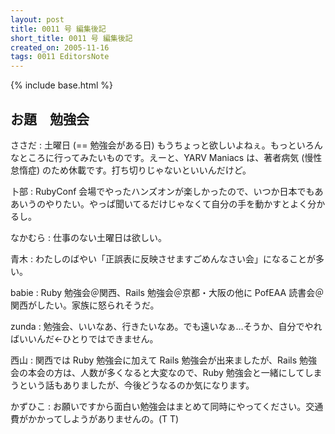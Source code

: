 ```yaml
---
layout: post
title: 0011 号 編集後記
short_title: 0011 号 編集後記
created_on: 2005-11-16
tags: 0011 EditorsNote
---
```

{% include base.html %}


## お題　勉強会

ささだ
:  土曜日 (== 勉強会がある日) もうちょっと欲しいよねぇ。もっといろんなところに行ってみたいものです。えーと、YARV Maniacs は、著者病気 (慢性怠惰症) のため休載です。打ち切りじゃないといいんだけど。

卜部
:  RubyConf 会場でやったハンズオンが楽しかったので、いつか日本でもああいうのやりたい。やっぱ聞いてるだけじゃなくて自分の手を動かすとよく分かるし。

なかむら
:  仕事のない土曜日は欲しい。

青木
:  わたしのばやい「正誤表に反映させますごめんなさい会」になることが多い。

babie
:  Ruby 勉強会＠関西、Rails 勉強会＠京都・大阪の他に PofEAA 読書会＠関西がしたい。家族に怒られそうだ。

zunda
:  勉強会、いいなあ、行きたいなあ。でも遠いなぁ…そうか、自分でやればいいんだ←ひとりではできません。

西山
:  関西では Ruby 勉強会に加えて Rails 勉強会が出来ましたが、Rails 勉強会の本会の方は、人数が多くなると大変なので、Ruby 勉強会と一緒にしてしまうという話もありましたが、今後どうなるのか気になります。

かずひこ
: お願いですから面白い勉強会はまとめて同時にやってください。交通費がかかってしようがありませんの。(T T)


